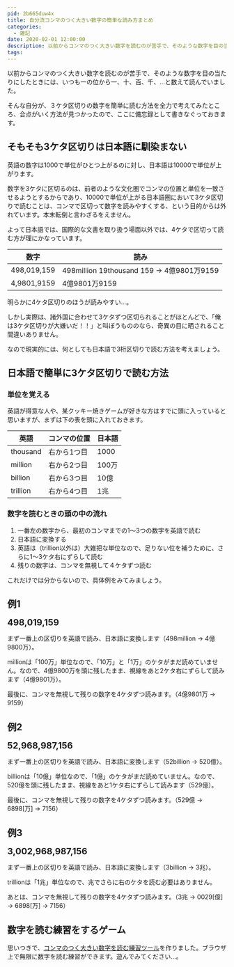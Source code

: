 ```yaml
---
pid: 2b665duw4x
title: 自分流コンマのつく大きい数字の簡単な読み方まとめ
categories:
  - 雑記
date: 2020-02-01 12:00:00
description: 以前からコンマのつく大きい数字を読むのが苦手で、そのような数字を目の当たりにしたときには、いつも一の位から一、十、百、千、...と数えて読んでいました。そんな自分が３ケタ区切りの数字を簡単に読む方法を発見したのでまとめておきます。
tags:
---
```


以前からコンマのつく大きい数字を読むのが苦手で、そのような数字を目の当たりにしたときには、いつも一の位から一、十、百、千、...と数えて読んでいました。

そんな自分が、３ケタ区切りの数字を簡単に読む方法を全力で考えてみたところ、合点がいく方法が見つかったので、ここに備忘録として書きなぐっておきます。


## そもそも3ケタ区切りは日本語に馴染まない

英語の数字は1000で単位がひとつ上がるのに対し、日本語は10000で単位が上がります。

数字を3ケタに区切るのは、前者のような文化圏でコンマの位置と単位を一致させるようとするからであり、10000で単位が上がる日本語圏において3ケタ区切りで読むことは、コンマで区切って数字を読みやすくする、という目的からは外れています。本末転倒と言わざるをえません。

よって日本語では、国際的な文書を取り扱う場面以外では、4ケタで区切って読む方が理にかなっています。

| 数字      | 読み                                       |
|-----------|-------------------------------------------|
|498,019,159| 498million 19thousand 159 → 4億9801万9159 |
|4,9801,9159| 4億9801万9159                              |

明らかに4ケタ区切りのほうが読みやすい...。

しかし実際は、諸外国に合わせて3ケタずつ区切られることがほとんどで、「俺は3ケタ区切りが大嫌いだ！！」と叫ぼうもののなら、奇異の目に晒されること間違いありません。

なので現実的には、何としても日本語で3桁区切りで読む方法を考えましょう。



## 日本語で簡単に3ケタ区切りで読む方法

### 単位を覚える

英語が得意な人や、某クッキー焼きゲームが好きな方はすでに頭に入っていると思いますが、まずは下の表を頭に入れておきます。

| 英語      |コンマの位置 | 日本語        |
|-----------|------------|--------------|
|thousand   |右から1つ目  | 1000         |
|million    |右から2つ目  | 100万        |
|billion    |右から3つ目  | 10億         |
|trillion   |右から4つ目  | 1兆          |


### 数字を読むときの頭の中の流れ

1. 一番左の数字から、最初のコンマまでの1～3つの数字を英語で読む
2. 日本語に変換する
3. 英語は（trillion以外は）大雑把な単位なので、足りない位を補うために、さらに1～3ケタ右にずらして読む
4. 残りの数字は、コンマを無視して４ケタずつ読む

これだけでは分からないので、具体例をみてみましょう。




## 例1

<div style="font-size: 20px;font-weight:bold">498,019,159</div>


まず一番上の区切りを英語で読み、日本語に変換します（498million → 4億9800万）。

millionは「100万」単位なので、「10万」と「1万」のケタがまだ読めていません。なので、4億9800万を頭に残したまま、視線をあと2ケタ右にずらして読みます（4億9801万）。

最後に、コンマを無視して残りの数字を4ケタずつ読みます。（4億9801万 → 9159）


## 例2

<div style="font-size: 20px;font-weight:bold">52,968,987,156</div>

まず一番上の区切りを英語で読み、日本語に変換します（52billion → 520億）。

billionは「10億」単位なので、「1億」のケタがまだ読めていません。なので、520億を頭に残したまま、視線をあと1ケタ右にずらして読みます（529億）。

最後に、コンマを無視して残りの数字を4ケタずつ読みます。（529億 → 6898[万] → 7156）


## 例3

<div style="font-size: 20px;font-weight:bold">3,002,968,987,156</div>

まず一番上の区切りを英語で読み、日本語に変換します（3billion → 3兆）。

trillionは「1兆」単位なので、兆でさらに右のケタを読む必要はありません。

あとは、コンマを無視して残りの数字を4ケタずつ読みます。（3兆 → 0029[億] → 6898[万] → 7156）


## 数字を読む練習をするゲーム

思いつきで、[コンマのつく大きい数字を読む練習ツール](/post/number-reading/)を作りました。ブラウザ上で無限に数字を読む練習ができます。遊んでみてください...。
